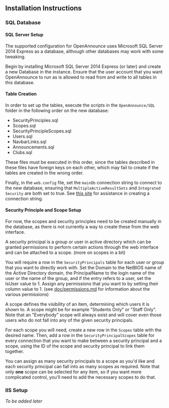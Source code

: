 ## Installation Instructions

### SQL Database

#### SQL Server Setup

The supported configuration for OpenAnnounce uses Microsoft SQL Server 2014 Express as a database, although other databases may work with some tweaking.

Begin by installing Microsoft SQL Server 2014 Express (or later) and create a new Database in the instance. Ensure that the user account that you want OpenAnnounce to run as is allowed to read from and write to all tables in this database.

#### Table Creation

In order to set up the tables, execute the scripts in the `OpenAnnounce/SQL` folder in the following order on the new database:

* SecurityPrinciples.sql
* Scopes.sql
* SecurityPrincipleScopes.sql
* Users.sql
* NavbarLinks.sql
* Announcements.sql
* Clubs.sql

These files must be executed in this order, since the tables described in these files have foreign keys on each other, which may fail to create if the tables are created in the wrong order.

Finally, in the `web.config` file, set the `mainDb` connection string to connect to the new database, ensuring that `MultipleActiveResultSets` and `Integrated Security` are both set to true. See [this site](http://www.connectionstrings.com/) for assistance in creating a connection string.

#### Security Principle and Scope Setup

For now, the scopes and security principles need to be created manually in the database, as there is not currently a way to create these from the web interface.

A security principal is a group or user in active directory which can be granted permissions to perform certain actions through the web interface and can be attached to a scope. (more on scopes in a bit)

You will require a row in the `SecurityPrincipals` table for each user or group that you want to directly work with. Set the Domain to the NetBIOS name of the Active Directory domain, the PrincipalName to the login name of the user or the name of the group, and if the entry refers to a user, set the IsUser value to 1. Assign any permissions that you want to by setting their column value to 1. (see [doc/permissions.md](doc/permissions.md) for information about the various permissions)

A scope defines the visibility of an item, determining which users it is shown to. A scope might be for example "Students Only" or "Staff Only". Note that an "Everybody" scope will always exist and will cover even those users who do not fall into any of the given security principals.

For each scope you will need, create a new row in the `Scopes` table with the desired name. Then, add a row in the `SecurityPrincipalScopes` table for every connection that you want to make between a security principal and a scope, using the ID of the scope and security principal to link them together.

You can assign as many security principals to a scope as you'd like and each security principal can fall into as many scopes as required. Note that only **one** scope can be selected for any item, so if you want more complicated control, you'll need to add the necessary scopes to do that.

### IIS Setup

_To be added later_
